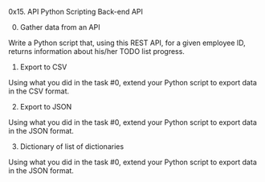 0x15. API
Python
Scripting
Back-end
API

0. Gather data from an API

Write a Python script that, using this REST API, for a given employee ID, returns information about his/her TODO list progress.

1. Export to CSV

Using what you did in the task #0, extend your Python script to export data in the CSV format.

2. Export to JSON

Using what you did in the task #0, extend your Python script to export data in the JSON format.

3. Dictionary of list of dictionaries

Using what you did in the task #0, extend your Python script to export data in the JSON format.
